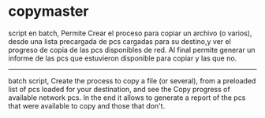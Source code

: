 # copymaster
script en batch, 
Permite Crear el proceso para copiar un archivo (o varios),
desde una lista precargada de pcs cargadas para su destino,y ver el 
progreso de copia de las pcs disponibles de red.
Al final permite generar un informe de las pcs que estuvieron disponible
para copiar y las que no. 

------------------------
batch script,
Create the process to copy a file (or several),
from a preloaded list of pcs loaded for your destination, and see the
Copy progress of available network pcs.
In the end it allows to generate a report of the pcs that were available
to copy and those that don't.
